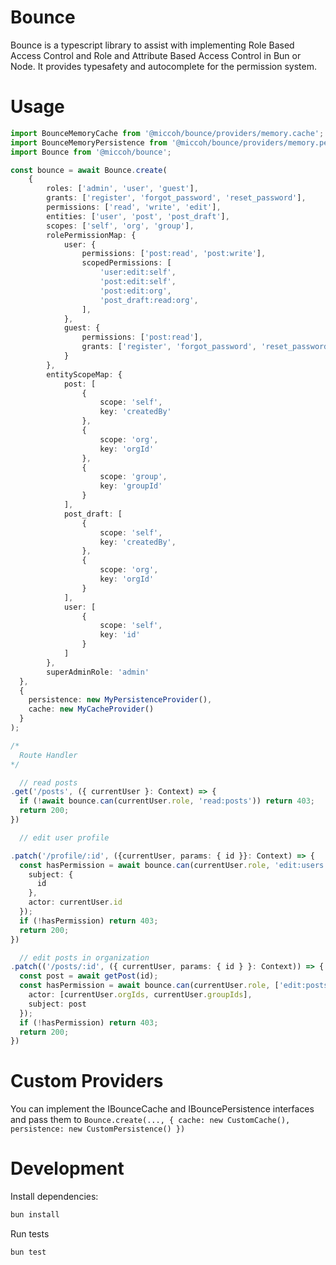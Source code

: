 # Bounce

Bounce is a typescript library to assist with implementing Role Based Access Control and Role and Attribute Based Access Control in Bun or Node.
It provides typesafety and autocomplete for the permission system.

# Usage

```typescript
import BounceMemoryCache from '@miccoh/bounce/providers/memory.cache';
import BounceMemoryPersistence from '@miccoh/bounce/providers/memory.persistence';
import Bounce from '@miccoh/bounce';

const bounce = await Bounce.create(
    {
  		roles: ['admin', 'user', 'guest'],
  		grants: ['register', 'forgot_password', 'reset_password'],
  		permissions: ['read', 'write', 'edit'],
  		entities: ['user', 'post', 'post_draft'],
  		scopes: ['self', 'org', 'group'],
  		rolePermissionMap: {	
  			user: {
  				permissions: ['post:read', 'post:write'],
  				scopedPermissions: [
  					'user:edit:self', 
  					'post:edit:self', 
  					'post:edit:org',
  					'post_draft:read:org',
  				],
  			},
  			guest: {
  				permissions: ['post:read'],
  				grants: ['register', 'forgot_password', 'reset_password']
  			}
  		},
  		entityScopeMap: {
  			post: [
  				{
  					scope: 'self',
  					key: 'createdBy'
  				},
  				{
  					scope: 'org',
  					key: 'orgId'
  				},
  				{
  					scope: 'group',
  					key: 'groupId'
  				}
  			],
  			post_draft: [
  				{
  					scope: 'self',
  					key: 'createdBy',
  				},
  				{
  					scope: 'org',
  					key: 'orgId'
  				}
  			],
  			user: [
  				{
  					scope: 'self',
  					key: 'id'
  				}
  			]
  		},
		superAdminRole: 'admin'
  },
  {
    persistence: new MyPersistenceProvider(),
    cache: new MyCacheProvider()
  }
);

/*
  Route Handler
*/

  // read posts
.get('/posts', ({ currentUser }: Context) => {
  if (!await bounce.can(currentUser.role, 'read:posts')) return 403;
  return 200;
})

  // edit user profile

.patch('/profile/:id', ({currentUser, params: { id }}: Context) => {
  const hasPermission = await bounce.can(currentUser.role, 'edit:users:self', {
    subject: {
      id
    },
    actor: currentUser.id
  });
  if (!hasPermission) return 403;
  return 200;
})

  // edit posts in organization
.patch(('/posts/:id', ({ currentUser, params: { id } }: Context)) => {
  const post = await getPost(id);
  const hasPermission = await bounce.can(currentUser.role, ['edit:posts:org', 'edit:posts:group'], {
    actor: [currentUser.orgIds, currentUser.groupIds],
    subject: post
  });
  if (!hasPermission) return 403;
  return 200;
})
```

# Custom Providers

You can implement the IBounceCache and IBouncePersistence interfaces and pass them to `Bounce.create(..., { cache: new CustomCache(), persistence: new CustomPersistence() })`

# Development

Install dependencies:

```bash
bun install
```

Run tests

```bash
bun test
```
